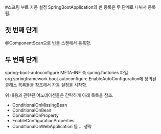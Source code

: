 #스프링 부트 자동 설정
SpringBootApplication의 빈 등록은 두 단계로 나눠서 등록됨.

## 첫 번째 단계 
@ComponentScan으로 빈을 스캔해서 등록함.

## 두 번째 단계
spring-boot-autoconfigure META-INF 속 spring.factories 파일 
org.springframework.boot.autoconfigure.EnableAutoConfiguration에 정의된 클래스 목록들을 참조해서 자동 설정을 시작함.

위 내용과 관련된 어노테이션들은 간략하게 아래 목록을 참조. 

- ConditionalOnMissingBean
- ConditionalOnBean
- ConditionalOnProperty
- EnableConfigurationProperties
- ConditionalOnWebApplication 
등 ... 생략 
